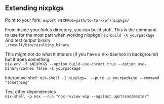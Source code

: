 ## Extending nixpkgs
Point to your fork: `export NIXPKGS=path/to/fork/of/nixpkgs/`

From inside your fork's directory, you can build stuff. This is the command to use for the most part when working nixpkgs
`nix-build -A yourpackage`  
And test output binary  
`./result/bin/resulting_binary`

This might not do what it intends (if you have a nix-daemon in background) but it does *something*  
`nix-env -f $NIXPKGS --option build-use-chroot true --option use-binary-caches false -i yourpackage`  

Interactive shell:
`nix-shell -I nixpkgs=. --pure -p yourpackage --command "something"`

Test other dependencies  
`nix-shell -p nox --run "nox-review wip --against upstream/master"`
